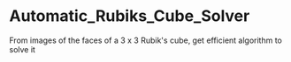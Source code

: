 # Automatic_Rubiks_Cube_Solver
From images of the faces of a 3 x 3 Rubik's cube, get efficient algorithm to solve it
